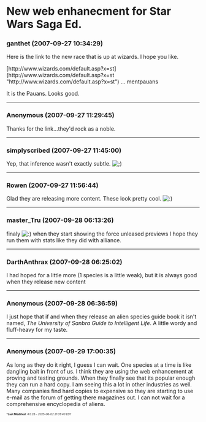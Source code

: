 # New web enhanecment for Star Wars Saga Ed.

### **ganthet** (2007-09-27 10:34:29)

Here is the link to the new race that is up at wizards. I hope you like.
<!-- m -->[http://www.wizards.com/default.asp?x=st](http://www.wizards.com/default.asp?x=st "http://www.wizards.com/default.asp?x=st")<!-- m --> ... mentpauans
It is the Pauans. Looks good.

---

### **Anonymous** (2007-09-27 11:29:45)

Thanks for the link...they'd rock as a noble.

---

### **simplyscribed** (2007-09-27 11:45:00)

Yep, that inference wasn't exactly subtle. <!-- s;) -->![;)](https://i.ibb.co/GfkGswQC/icon-e-wink.gif)<!-- s;) -->

---

### **Rowen** (2007-09-27 11:56:44)

Glad they are releasing more content. These look pretty cool. <!-- s:) -->![:)](https://i.ibb.co/8LPNcWCM/icon-e-smile.gif)<!-- s:) -->

---

### **master_Tru** (2007-09-28 06:13:26)

finaly <!-- s:) -->![:)](https://i.ibb.co/8LPNcWCM/icon-e-smile.gif)<!-- s:) --> when they start showing the force unleased previews I hope they run them with stats like they did with alliance.

---

### **DarthAnthrax** (2007-09-28 06:25:02)

I had hoped for a little more (1 species is a little weak), but it is always good when they release new content

---

### **Anonymous** (2007-09-28 06:36:59)

I just hope that if and when they release an alien species guide book it isn't named, *The University of Sanbra Guide to Intelligent Life*. A little wordy and fluff-heavy for my taste.

---

### **Anonymous** (2007-09-29 17:00:35)

As long as they do it right, I guess I can wait.
One species at a time is like dangling bait in front of us.
I think they are using the web enhancement at proving and testing grounds. When they finally see that its popular enough they can run a hard copy. I am seeing this a lot in other industries as well. Many companies find hard copies to expensive so they are starting to use e-mail as the forum of getting there magazines out.
I can not wait for a comprehensive encyclopedia of aliens.



<span style="font-size: 0.5em;">***Last Modified**: 4.0.28 - *2025-06-02 21:35:40 EDT*</span>